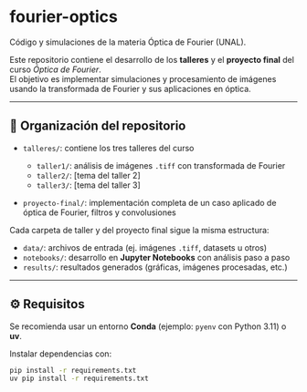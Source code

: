 # fourier-optics
Código y simulaciones de la materia Óptica de Fourier (UNAL).

Este repositorio contiene el desarrollo de los **talleres** y el **proyecto final** del curso *Óptica de Fourier*.  
El objetivo es implementar simulaciones y procesamiento de imágenes usando la transformada de Fourier y sus aplicaciones en óptica.

---

## 📂 Organización del repositorio

- `talleres/`: contiene los tres talleres del curso
  - `taller1/`: análisis de imágenes `.tiff` con transformada de Fourier
  - `taller2/`: [tema del taller 2]
  - `taller3/`: [tema del taller 3]

- `proyecto-final/`: implementación completa de un caso aplicado de óptica de Fourier, filtros y convolusiones

Cada carpeta de taller y del proyecto final sigue la misma estructura:
- `data/`: archivos de entrada (ej. imágenes `.tiff`, datasets u otros)  
- `notebooks/`: desarrollo en **Jupyter Notebooks** con análisis paso a paso  
- `results/`: resultados generados (gráficas, imágenes procesadas, etc.)  

---

## ⚙️ Requisitos

Se recomienda usar un entorno **Conda** (ejemplo: `pyenv` con Python 3.11) o **uv**.  

Instalar dependencias con:

```bash
pip install -r requirements.txt
uv pip install -r requirements.txt



